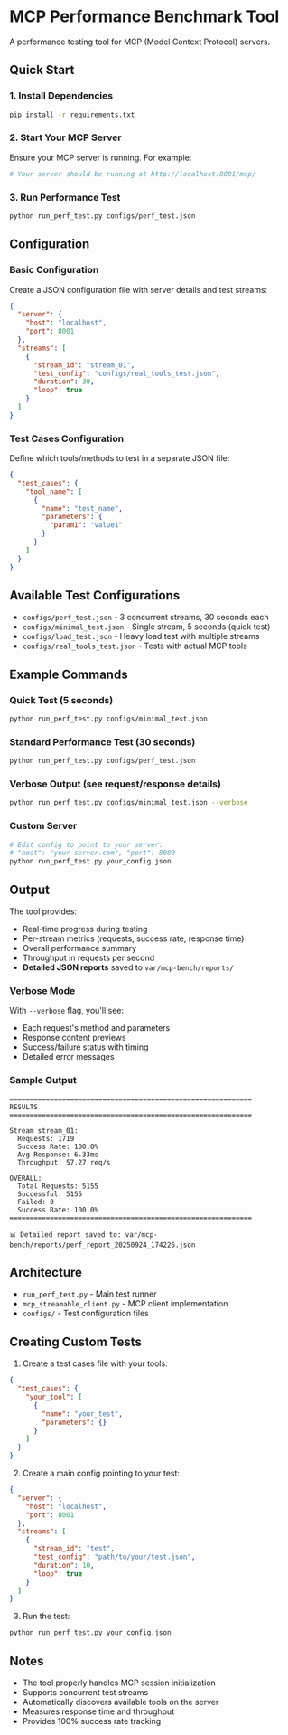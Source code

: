 # MCP Performance Benchmark Tool

A performance testing tool for MCP (Model Context Protocol) servers.

## Quick Start

### 1. Install Dependencies

```bash
pip install -r requirements.txt
```

### 2. Start Your MCP Server

Ensure your MCP server is running. For example:
```bash
# Your server should be running at http://localhost:8001/mcp/
```

### 3. Run Performance Test

```bash
python run_perf_test.py configs/perf_test.json
```

## Configuration

### Basic Configuration

Create a JSON configuration file with server details and test streams:

```json
{
  "server": {
    "host": "localhost",
    "port": 8001
  },
  "streams": [
    {
      "stream_id": "stream_01",
      "test_config": "configs/real_tools_test.json",
      "duration": 30,
      "loop": true
    }
  ]
}
```

### Test Cases Configuration

Define which tools/methods to test in a separate JSON file:

```json
{
  "test_cases": {
    "tool_name": [
      {
        "name": "test_name",
        "parameters": {
          "param1": "value1"
        }
      }
    ]
  }
}
```

## Available Test Configurations

- `configs/perf_test.json` - 3 concurrent streams, 30 seconds each
- `configs/minimal_test.json` - Single stream, 5 seconds (quick test)
- `configs/load_test.json` - Heavy load test with multiple streams
- `configs/real_tools_test.json` - Tests with actual MCP tools

## Example Commands

### Quick Test (5 seconds)
```bash
python run_perf_test.py configs/minimal_test.json
```

### Standard Performance Test (30 seconds)
```bash
python run_perf_test.py configs/perf_test.json
```

### Verbose Output (see request/response details)
```bash
python run_perf_test.py configs/minimal_test.json --verbose
```

### Custom Server
```bash
# Edit config to point to your server:
# "host": "your-server.com", "port": 8080
python run_perf_test.py your_config.json
```

## Output

The tool provides:
- Real-time progress during testing
- Per-stream metrics (requests, success rate, response time)
- Overall performance summary
- Throughput in requests per second
- **Detailed JSON reports** saved to `var/mcp-bench/reports/`

### Verbose Mode
With `--verbose` flag, you'll see:
- Each request's method and parameters
- Response content previews
- Success/failure status with timing
- Detailed error messages

### Sample Output
```
============================================================
RESULTS
============================================================

Stream stream_01:
  Requests: 1719
  Success Rate: 100.0%
  Avg Response: 6.33ms
  Throughput: 57.27 req/s

OVERALL:
  Total Requests: 5155
  Successful: 5155
  Failed: 0
  Success Rate: 100.0%
============================================================

📊 Detailed report saved to: var/mcp-bench/reports/perf_report_20250924_174226.json
```

## Architecture

- `run_perf_test.py` - Main test runner
- `mcp_streamable_client.py` - MCP client implementation
- `configs/` - Test configuration files

## Creating Custom Tests

1. Create a test cases file with your tools:
```json
{
  "test_cases": {
    "your_tool": [
      {
        "name": "your_test",
        "parameters": {}
      }
    ]
  }
}
```

2. Create a main config pointing to your test:
```json
{
  "server": {
    "host": "localhost",
    "port": 8001
  },
  "streams": [
    {
      "stream_id": "test",
      "test_config": "path/to/your/test.json",
      "duration": 10,
      "loop": true
    }
  ]
}
```

3. Run the test:
```bash
python run_perf_test.py your_config.json
```

## Notes

- The tool properly handles MCP session initialization
- Supports concurrent test streams
- Automatically discovers available tools on the server
- Measures response time and throughput
- Provides 100% success rate tracking